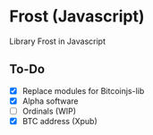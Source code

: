 # Frost (Javascript)

Library Frost in Javascript

## To-Do

- [x] Replace modules for Bitcoinjs-lib
- [x] Alpha software
- [ ] Ordinals (WIP)
- [x] BTC address (Xpub)
